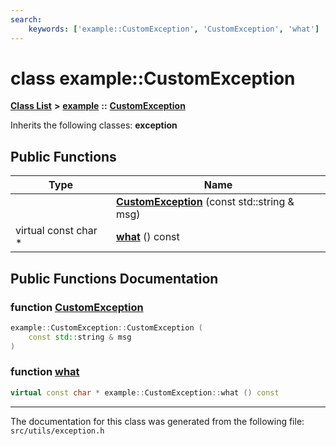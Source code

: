 ```yaml
---
search:
    keywords: ['example::CustomException', 'CustomException', 'what']
---
```


# class example::CustomException

[**Class List**](annotated.md) **>** [**example**](namespaceexample.md) **::** [**CustomException**](classexample_1_1_custom_exception.md)




Inherits the following classes: **exception**

## Public Functions

|Type|Name|
|-----|-----|
||[**CustomException**](classexample_1_1_custom_exception.md#1a8656f61bb3320c64e612b99b3cfc169c) (const std::string & msg) |
|virtual const char \*|[**what**](classexample_1_1_custom_exception.md#1acc02da1303101dd744d62754c977f760) () const |


## Public Functions Documentation

### function <a id="1a8656f61bb3320c64e612b99b3cfc169c" href="#1a8656f61bb3320c64e612b99b3cfc169c">CustomException</a>

```cpp
example::CustomException::CustomException (
    const std::string & msg
)
```



### function <a id="1acc02da1303101dd744d62754c977f760" href="#1acc02da1303101dd744d62754c977f760">what</a>

```cpp
virtual const char * example::CustomException::what () const
```





----------------------------------------
The documentation for this class was generated from the following file: `src/utils/exception.h`
